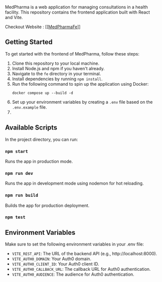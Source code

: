 MedPharma is a web application for managing consultations in a health facility. This repository contains the frontend application built with React and Vite.

Checkout Website : [[[MedPharmaFe](https://medpharma-fe.vercel.app/)]]

## Getting Started

To get started with the frontend of MedPharma, follow these steps:

1. Clone this repository to your local machine.
2. Install Node.js and npm if you haven't already.
3. Navigate to the `fe` directory in your terminal.
4. Install dependencies by running `npm install`.
5. Run the following command to spin up the application using Docker:
   ```
   docker compose up --build -d
   ```
6. Set up your environment variables by creating a `.env` file based on the `.env.example` file.
7.

## Available Scripts

In the project directory, you can run:

### `npm start`

Runs the app in production mode.

### `npm run dev`

Runs the app in development mode using nodemon for hot reloading.

### `npm run build`

Builds the app for production deployment.

### `npm test`

## Environment Variables

Make sure to set the following environment variables in your .env file:

- `VITE_REST_API`: The URL of the backend API (e.g., http://localhost:8000).
- `VITE_AUTH0_DOMAIN`: Your Auth0 domain.
- `VITE_AUTH0_CLIENT_ID`: Your Auth0 client ID.
- `VITE_AUTH0_CALLBACK_URL`: The callback URL for Auth0 authentication.
- `VITE_AUTH0_AUDIENCE`: The audience for Auth0 authentication.
